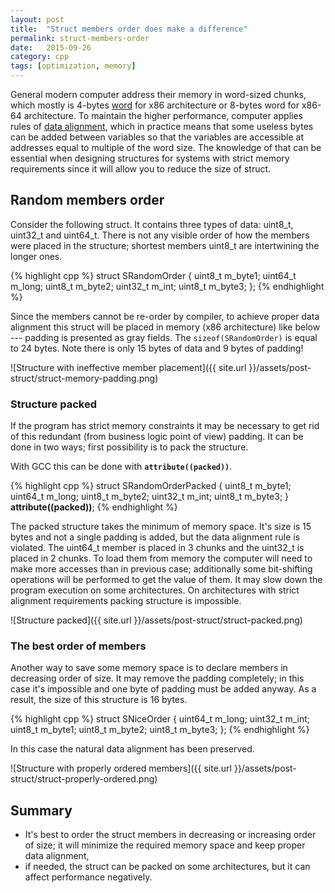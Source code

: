 ```yaml
---
layout: post
title:  "Struct members order does make a difference"
permalink: struct-members-order
date:   2015-09-26
category: cpp
tags: [optimization, memory]
---
```

General modern computer address their memory in word-sized chunks, which mostly is 4-bytes <a href="https://en.wikipedia.org/wiki/Word_%28computer_architecture%29" target="_blank">word</a> for x86 architecture or 8-bytes word for x86-64 architecture. To maintain the higher performance, computer applies rules of <a href="https://en.wikipedia.org/wiki/Data_structure_alignment" target="_blank">data alignment</a>, which in practice means that some useless bytes can be added between variables so that the variables are accessible at addresses equal to multiple of the word size. The knowledge of that can be essential when designing structures for systems with strict memory requirements since it will allow you to reduce the size of struct.

## Random members order
Consider the following struct. It contains three types of data: uint8_t, uint32_t and uint64_t. There is not any visible order of how the members were placed in the structure; shortest members uint8_t are intertwining the longer ones.

{% highlight cpp %}
struct SRandomOrder
{
    uint8_t     m_byte1;
    uint64_t    m_long;
    uint8_t     m_byte2;
    uint32_t    m_int;
    uint8_t     m_byte3;
};
{% endhighlight %}

Since the members cannot be re-order by compiler, to achieve proper data alignment this struct will be placed in memory (x86 architecture) like below --- padding is presented as gray fields. The <code>sizeof(SRandomOrder)</code> is equal to 24 bytes. Note there is only 15 bytes of data and 9 bytes of padding!

![Structure with ineffective member placement]({{ site.url }}/assets/post-struct/struct-memory-padding.png)

### Structure packed
If the program has strict memory constraints it may be necessary to get rid of this redundant (from business logic point of view) padding. It can be done in two ways; first possibility is to pack the structure.

With GCC this can be done with <code>__attribute((packed))__</code>.

{% highlight cpp %}
struct SRandomOrderPacked
{
    uint8_t     m_byte1;
    uint64_t    m_long;
    uint8_t     m_byte2;
    uint32_t    m_int;
    uint8_t     m_byte3;
} __attribute((packed))__;
{% endhighlight %}

The packed structure takes the minimum of memory space. It's size is 15 bytes and not a single padding is added, but the data alignment rule is violated. The uint64_t member is placed in 3 chunks and the uint32_t is placed in 2 chunks. To load them from memory the computer will need to make more accesses than in previous case; additionally some bit-shifting operations will be performed to get the value of them. It may slow down the program execution on some architectures. On architectures with strict alignment requirements packing structure is impossible.

![Structure packed]({{ site.url }}/assets/post-struct/struct-packed.png)

### The best order of members
Another way to save some memory space is to declare members in decreasing order of size. It may remove the padding completely; in this case it's impossible and one byte of padding must be added anyway. As a result, the size of this structure is 16 bytes.

{% highlight cpp %}
struct SNiceOrder
{
    uint64_t    m_long;
    uint32_t    m_int;
    uint8_t     m_byte1;
    uint8_t     m_byte2;
    uint8_t     m_byte3;
};
{% endhighlight %}

In this case the natural data alignment has been preserved.

![Structure with properly ordered members]({{ site.url }}/assets/post-struct/struct-properly-ordered.png)

## Summary
<ul>
	<li>It's best to order the struct members in decreasing or increasing order of size; it will minimize the required memory space and keep proper data alignment,</li>
	<li>if needed, the struct can be packed on some architectures, but it can affect performance negatively.</li>
</ul>